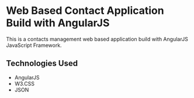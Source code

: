 <h1>Web Based Contact Application Build with AngularJS</h1>
<p>This is a contacts management web based application build with AngularJS JavaScript Framework.</p>

<h2>Technologies Used</h2>
<ul>
	<li>AngularJS</li>
	<li>W3.CSS</li>
	<li>JSON</li>
</ul>